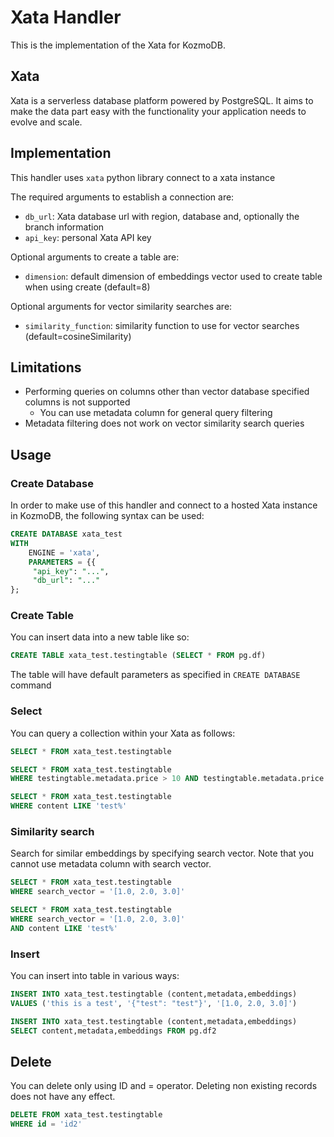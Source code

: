 # Xata Handler

This is the implementation of the Xata for KozmoDB.

## Xata

Xata is a serverless database platform powered by PostgreSQL. It aims to make the data part easy with the functionality your application needs to evolve and scale.

## Implementation

This handler uses `xata` python library connect to a xata instance

The required arguments to establish a connection are:

* `db_url`: Xata database url with region, database and, optionally the branch information
* `api_key`: personal Xata API key

Optional arguments to create a table are:

* `dimension`: default dimension of embeddings vector used to create table when using create (default=8)

Optional arguments for vector similarity searches are:

* `similarity_function`: similarity function to use for vector searches (default=cosineSimilarity)

## Limitations

- Performing queries on columns other than vector database specified columns is not supported
    - You can use metadata column for general query filtering
- Metadata filtering does not work on vector similarity search queries

## Usage

### Create Database

In order to make use of this handler and connect to a hosted Xata instance in KozmoDB, the following syntax can be used:

```sql
CREATE DATABASE xata_test
WITH
    ENGINE = 'xata',
    PARAMETERS = {{
     "api_key": "...",
     "db_url": "..."
};

```

### Create Table

You can insert data into a new table like so:

```sql
CREATE TABLE xata_test.testingtable (SELECT * FROM pg.df)
```

The table will have default parameters as specified in `CREATE DATABASE` command

### Select

You can query a collection within your Xata as follows:

```sql
SELECT * FROM xata_test.testingtable
```

```sql
SELECT * FROM xata_test.testingtable
WHERE testingtable.metadata.price > 10 AND testingtable.metadata.price <= 100
```

```sql
SELECT * FROM xata_test.testingtable
WHERE content LIKE 'test%'
```

### Similarity search

Search for similar embeddings by specifying search vector. Note that you cannot use metadata column with search vector.

```sql
SELECT * FROM xata_test.testingtable
WHERE search_vector = '[1.0, 2.0, 3.0]'
```

```sql
SELECT * FROM xata_test.testingtable
WHERE search_vector = '[1.0, 2.0, 3.0]'
AND content LIKE 'test%'
```

### Insert

You can insert into table in various ways:

```sql
INSERT INTO xata_test.testingtable (content,metadata,embeddings)
VALUES ('this is a test', '{"test": "test"}', '[1.0, 2.0, 3.0]')
```

```sql
INSERT INTO xata_test.testingtable (content,metadata,embeddings)
SELECT content,metadata,embeddings FROM pg.df2
```

## Delete

You can delete only using ID and = operator. Deleting non existing records does not have any effect.

```sql
DELETE FROM xata_test.testingtable
WHERE id = 'id2'
```
